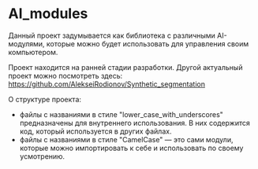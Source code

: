 # AI_modules

Данный проект задумывается как библиотека с различными AI-модулями, которые можно будет использовать для управления своим компьютером. 

Проект находится на ранней стадии разработки. Другой актуальный проект можно посмотреть здесь: https://github.com/AlekseiRodionov/Synthetic_segmentation

О структуре проекта: 

- файлы с названиями в стиле "lower_case_with_underscores" предназначены для внутреннего использования. В них содержится код, который используется в других файлах.
- файлы с названиями в стиле "CamelCase" — это сами модули, которые можно импортировать к себе и использовать по своему усмотрению.

